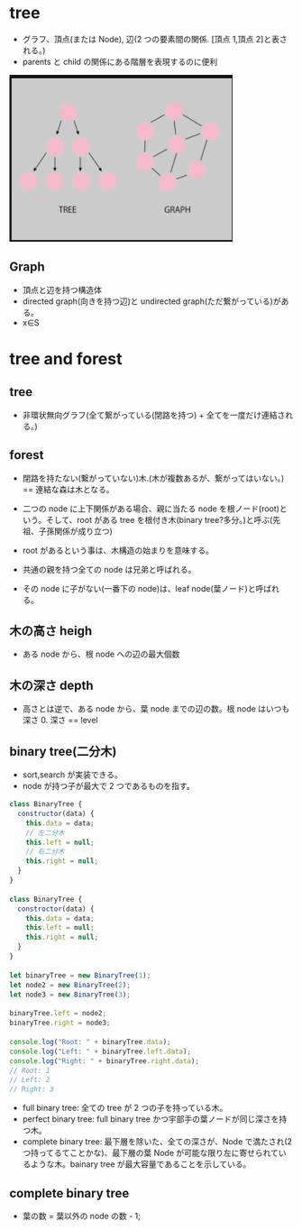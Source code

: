 # tree

- グラフ、頂点(または Node), 辺(2 つの要素間の関係. [頂点 1,頂点 2]と表される。)
- parents と child の関係にある階層を表現するのに便利

![](/上級/img01.png)

## Graph

- 頂点と辺を持つ構造体
- directed graph(向きを持つ辺)と undirected graph(ただ繋がっている)がある。
- x∈S

# tree and forest

## tree

- 非環状無向グラフ(全て繋がっている(閉路を持つ) + 全てを一度だけ連結される。)

## forest

- 閉路を持たない(繋がっていない)木.(木が複数あるが、繋がってはいない。) == 連結な森は木となる。

- 二つの node に上下関係がある場合、親に当たる node を根ノード(root)という。そして、root がある tree を根付き木(binary tree?多分。)と呼ぶ(先祖、子孫関係が成り立つ)
- root があるという事は、木構造の始まりを意味する。
- 共通の親を持つ全ての node は兄弟と呼ばれる。
- その node に子がない(一番下の node)は、leaf node(葉ノード)と呼ばれる。

## 木の高さ heigh

- ある node から、根 node への辺の最大個数

## 木の深さ depth

- 高さとは逆で、ある node から、葉 node までの辺の数。根 node はいつも深さ 0. 深さ == level

## binary tree(二分木)

- sort,search が実装できる。
- node が持つ子が最大で 2 つであるものを指す。

```javascript
class BinaryTree {
  constructor(data) {
    this.data = data;
    // 左二分木
    this.left = null;
    // 右二分木
    this.right = null;
  }
}

class BinaryTree {
  constroctor(data) {
    this.data = data;
    this.left = null;
    this.right = null;
  }
}

let binaryTree = new BinaryTree(1);
let node2 = new BinaryTree(2);
let node3 = new BinaryTree(3);

binaryTree.left = node2;
binaryTree.right = node3;

console.log("Root: " + binaryTree.data);
console.log("Left: " + binaryTree.left.data);
console.log("Right: " + binaryTree.right.data);
// Root: 1
// Left: 2
// Right: 3
```

- full binary tree: 全ての tree が 2 つの子を持っている木。
- perfect binary tree: full binary tree かつ宇部手の葉ノードが同じ深さを持つ木。
- complete binary tree: 最下層を除いた、全ての深さが、Node で満たされ(2 つ持ってるてことかな)、最下層の葉 Node が可能な限り左に寄せられているような木。bainary tree が最大容量であることを示している。

## complete binary tree

- 葉の数 = 葉以外の node の数 - 1;
